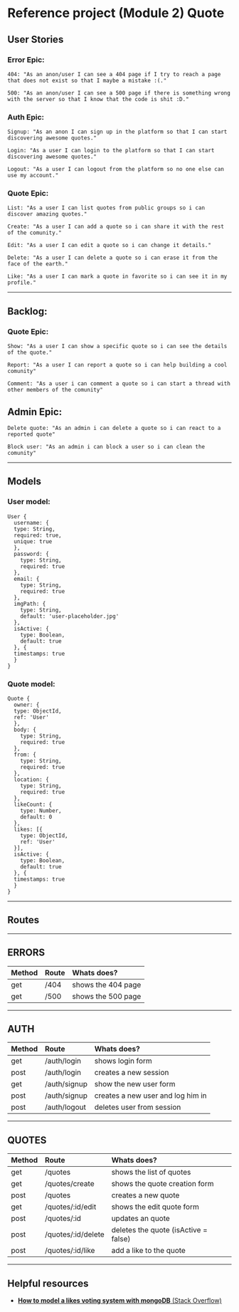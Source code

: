 # Reference project (Module 2) **Quote**

## User Stories

  ### Error Epic:
    404: "As an anon/user I can see a 404 page if I try to reach a page that does not exist so that I maybe a mistake :(."
    
    500: "As an anon/user I can see a 500 page if there is something wrong with the server so that I know that the code is shit :D."
  
  ### Auth Epic:
    Signup: "As an anon I can sign up in the platform so that I can start discovering awesome quotes."
    
    Login: "As a user I can login to the platform so that I can start discovering awesome quotes."
    
    Logout: "As a user I can logout from the platform so no one else can use my account."
  
  ### Quote Epic:
    List: "As a user I can list quotes from public groups so i can discover amazing quotes."

    Create: "As a user I can add a quote so i can share it with the rest of the comunity."

    Edit: "As a user I can edit a quote so i can change it details."

    Delete: "As a user I can delete a quote so i can erase it from the face of the earth."

    Like: "As a user I can mark a quote in favorite so i can see it in my profile."

---
## Backlog:

  ### Quote Epic:
    Show: "As a user I can show a specific quote so i can see the details of the quote."

    Report: "As a user I can report a quote so i can help building a cool comunity"

    Comment: "As a user i can comment a quote so i can start a thread with other members of the comunity"

  ## Admin Epic:
    Delete quote: "As an admin i can delete a quote so i can react to a reported quote"

    Block user: "As an admin i can block a user so i can clean the comunity"  

---
## Models

  ### User model:

  ```
  User {
    username: {
    type: String,
    required: true,
    unique: true
    },
    password: {
      type: String,
      required: true
    },
    email: {
      type: String,
      required: true
    },
    imgPath: {
      type: String,
      default: 'user-placeholder.jpg'
    },
    isActive: {
      type: Boolean,
      default: true
    }, {
    timestamps: true
    }
  }
  ```

  ### Quote model:

  ```
  Quote {
    owner: {
    type: ObjectId,
    ref: 'User'
    },
    body: {
      type: String,
      required: true
    },
    from: {
      type: String,
      required: true
    },
    location: {
      type: String,
      required: true
    },
    likeCount: {
      type: Number,
      default: 0
    },
    likes: [{
      type: ObjectId,
      ref: 'User'
    }],
    isActive: {
      type: Boolean,
      default: true   
    }, {
    timestamps: true
    }
  }
 ```

---
## Routes

---

## ERRORS
Method   | Route                       | Whats does?                              |
|:-------|:----------------------------|:-----------------------------------------|
|get     |/404                         | shows the 404 page                       |
|get     |/500                         | shows the 500 page                       |

---

## AUTH
Method   | Route                       | Whats does?                              |
|:-------|:----------------------------|:-----------------------------------------|
|get     |/auth/login                  | shows login form                         |
|post    |/auth/login                  | creates a new session                    |
|get     |/auth/signup                 | show the new user form                   |
|post    |/auth/signup                 | creates a new user and log him in        |
|post    |/auth/logout                 | deletes user from session                |

---

## QUOTES
Method   | Route                       | Whats does?                              |
|:-------|:----------------------------|:-----------------------------------------|
|get     |/quotes                      | shows the list of quotes                 |
|get     |/quotes/create               | shows the quote creation form            |
|post    |/quotes                      | creates a new quote                      |
|get     |/quotes/:id/edit             | shows the edit quote form                |
|post    |/quotes/:id                  | updates an quote                         |
|post    |/quotes/:id/delete           | deletes the quote (isActive = false)     |
|post    |/quotes/:id/like             | add a like to the quote                  |


---
## Helpful resources

- [**How to model a likes voting system with mongoDB** (Stack Overflow)](https://stackoverflow.com/questions/28006521/how-to-model-a-likes-voting-system-with-mongodb)
